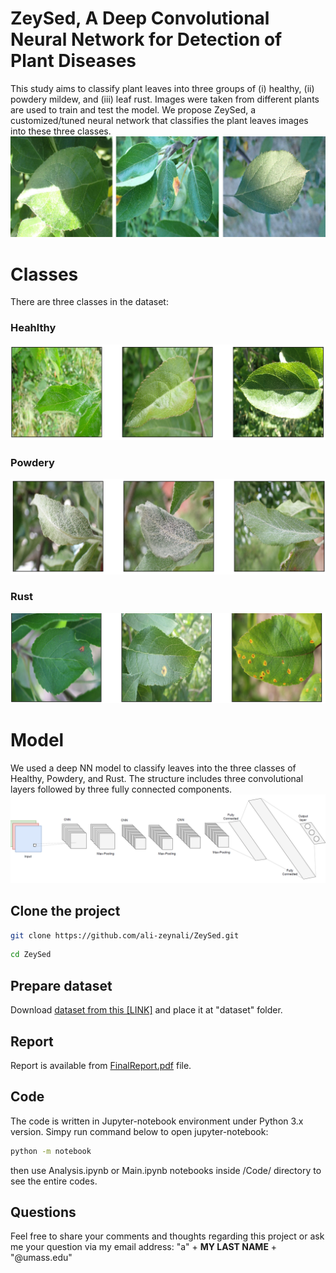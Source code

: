 # ZeySed, A Deep Convolutional Neural Network for Detection of Plant Diseases

This study aims to classify plant leaves into three groups of (i) healthy, (ii) powdery mildew, and (iii) leaf rust. Images were taken from different plants are used to train and test the model. We propose ZeySed, a customized/tuned neural network that classifies the plant leaves images into these three classes.
![Classes](sampleFig/classes.png)

# Classes
There are three classes in the dataset:
### Heahlthy
![healthyClass](sampleFig/t_healthy.png)
### Powdery
![powderyClass](sampleFig/t_powdery.png)
### Rust
![rustClass](sampleFig/t_rust.png)
# Model
We used a deep NN model to classify leaves into the three classes of Healthy, Powdery, and Rust. The structure includes three convolutional layers followed by three fully connected components.
![Structure](sampleFig/model.png)

## Clone the project
```bash
git clone https://github.com/ali-zeynali/ZeySed.git
```
```bash
cd ZeySed
```
## Prepare dataset
Download [dataset from this [LINK]](https://www.kaggle.com/datasets/rashikrahmanpritom/plant-disease-recognition-dataset) and place it at "dataset" folder.

## Report
Report is available from [FinalReport.pdf](FinalReport.pdf) file.
## Code
The code is written in Jupyter-notebook environment under Python 3.x version. Simpy run command below to open jupyter-notebook:
```bash
python -m notebook
```
then use Analysis.ipynb or Main.ipynb notebooks inside /Code/ directory to see the entire codes.

## Questions
Feel free to share your comments and thoughts regarding this project or ask me your question via my email address: "a" + __MY LAST NAME__ + "@umass.edu"